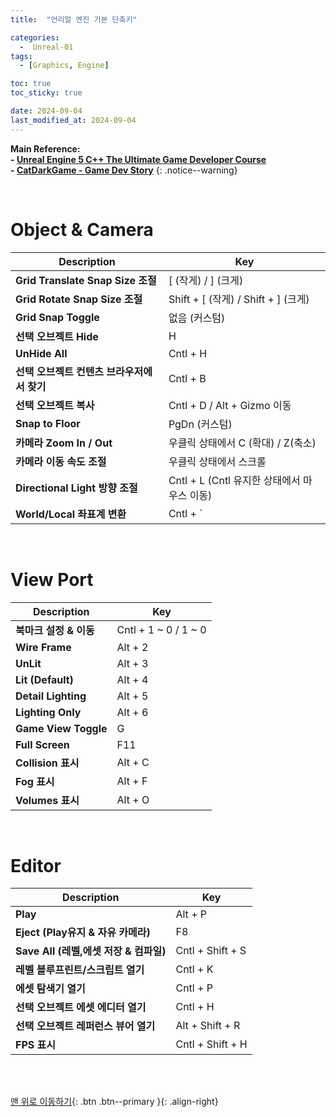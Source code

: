 ```yaml
---
title:  "언리얼 엔진 기본 단축키" 

categories:
  -  Unreal-01
tags:
  - [Graphics, Engine]

toc: true
toc_sticky: true

date: 2024-09-04
last_modified_at: 2024-09-04
---
```



**Main Reference: <br>- [Unreal Engine 5 C++ The Ultimate Game Developer Course](https://www.udemy.com/course/unreal-engine-5-the-ultimate-game-developer-course/?couponCode=SEPTSTACK24A) <br>- [CatDarkGame - Game Dev Story](https://darkcatgame.tistory.com/168)**
{: .notice--warning}

<br>

# Object & Camera

| Description               | Key                 |
| ------------------------- | --------------------------- |
| **Grid Translate Snap Size 조절**                     |  [ (작게)  /  ] (크게)       |
| **Grid Rotate Snap Size 조절**                        | Shift + [ (작게)  / Shift + ] (크게)       |
| **Grid Snap Toggle**                                  | 없음 (커스텀)       |
| **선택 오브젝트 Hide**                                 | H      |
| **UnHide All**                   | Cntl + H       |
| **선택 오브젝트 컨텐츠 브라우저에서 찾기**                   | Cntl + B      |
| **선택 오브젝트 복사**                   | Cntl + D / Alt + Gizmo 이동      |
| **Snap to Floor**                   | PgDn (커스텀)       |
| **카메라 Zoom In / Out**                   | 우클릭 상태에서 C (확대) / Z(축소)      |
| **카메라 이동 속도 조절**                   | 우클릭 상태에서 스크롤    |
| **Directional Light 방향 조절**                   | Cntl + L (Cntl 유지한 상태에서 마우스 이동)       |
| **World/Local 좌표계 변환**                   | Cntl + `       |

<br>

# View Port

| Description               | Key                 |
| ------------------------- | --------------------------- |
| **북마크 설정 & 이동**                   | Cntl + 1 ~ 0 / 1 ~ 0       |
| **Wire Frame**                   | Alt + 2       |
| **UnLit**                   | Alt + 3       |
| **Lit (Default)**                   | Alt + 4       |
| **Detail Lighting**                   | Alt + 5       |
| **Lighting Only**                   | Alt + 6       |
| **Game View Toggle**                   | G       |
| **Full Screen**                   | F11      |
| **Collision 표시**                   | Alt + C       |
| **Fog 표시**                   | Alt + F       |
| **Volumes 표시**                   | Alt + O       |

<br>

# Editor

| Description               | Key                 |
| ------------------------- | --------------------------- |
| **Play**                   | Alt + P       |
| **Eject (Play유지 & 자유 카메라)**                   | F8       |
| **Save All (레벨,에셋 저장 & 컴파일)**                   | Cntl + Shift + S       |
| **레벨 블루프린트/스크립트 열기**                   | Cntl + K       |
| **에셋 탐색기 열기**                   | Cntl + P       |
| **선택 오브젝트 에셋 에디터 열기**                   | Cntl + H       |
| **선택 오브젝트 레퍼런스 뷰어 열기**                   | Alt + Shift + R       |
| **FPS 표시**                   | Cntl + Shift + H       |




<br>
<br>


[맨 위로 이동하기](#){: .btn .btn--primary }{: .align-right}